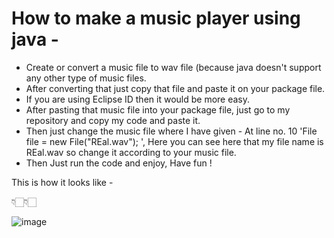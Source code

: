 # How to make a music player using java -

- Create or convert a music file to wav file (because java doesn't support any other type of music files. 
- After converting that just copy that file and paste it on your package file. 
-  If you are using Eclipse ID then it would be more easy.
-  After pasting that music file into your package file, just go to my repository and copy my code and paste it.
-  Then just change the music file where I have given - At line no. 10  'File file = new File("REal.wav"); ', Here you can see here that my file name is REal.wav so change it according to your music file.
-  Then Just run the code and enjoy, Have fun !

This is how it looks like -

👇🏻👇🏻

![image](https://user-images.githubusercontent.com/92244026/204225986-bf506e91-b907-464a-8fda-468f6055735a.png)
